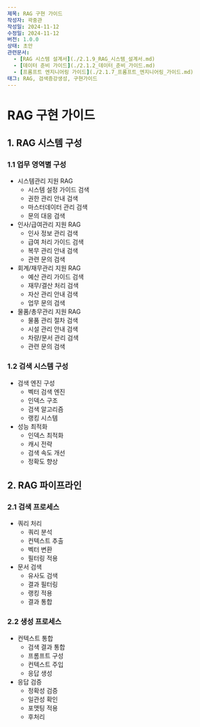 ```yaml
---
제목: RAG 구현 가이드
작성자: 곽중관
작성일: 2024-11-12
수정일: 2024-11-12
버전: 1.0.0
상태: 초안
관련문서:
  - [RAG 시스템 설계서](./2.1.9_RAG_시스템_설계서.md)
  - [데이터 준비 가이드](./2.1.2_데이터_준비_가이드.md)
  - [프롬프트 엔지니어링 가이드](./2.1.7_프롬프트_엔지니어링_가이드.md)
태그: RAG, 검색증강생성, 구현가이드
---
```


# RAG 구현 가이드

## 1. RAG 시스템 구성

### 1.1 업무 영역별 구성
- 시스템관리 지원 RAG
  - 시스템 설정 가이드 검색
  - 권한 관리 안내 검색
  - 마스터데이터 관리 검색
  - 문의 대응 검색
- 인사/급여관리 지원 RAG
  - 인사 정보 관리 검색
  - 급여 처리 가이드 검색
  - 복무 관리 안내 검색
  - 관련 문의 검색
- 회계/재무관리 지원 RAG
  - 예산 관리 가이드 검색
  - 재무/결산 처리 검색
  - 자산 관리 안내 검색
  - 업무 문의 검색
- 물품/총무관리 지원 RAG
  - 물품 관리 절차 검색
  - 시설 관리 안내 검색
  - 차량/문서 관리 검색
  - 관련 문의 검색

### 1.2 검색 시스템 구성
- 검색 엔진 구성
  - 벡터 검색 엔진
  - 인덱스 구조
  - 검색 알고리즘
  - 랭킹 시스템
- 성능 최적화
  - 인덱스 최적화
  - 캐시 전략
  - 검색 속도 개선
  - 정확도 향상

## 2. RAG 파이프라인

### 2.1 검색 프로세스
- 쿼리 처리
  - 쿼리 분석
  - 컨텍스트 추출
  - 벡터 변환
  - 필터링 적용
- 문서 검색
  - 유사도 검색
  - 결과 필터링
  - 랭킹 적용
  - 결과 통합

### 2.2 생성 프로세스
- 컨텍스트 통합
  - 검색 결과 통합
  - 프롬프트 구성
  - 컨텍스트 주입
  - 응답 생성
- 응답 검증
  - 정확성 검증
  - 일관성 확인
  - 포맷팅 적용
  - 후처리